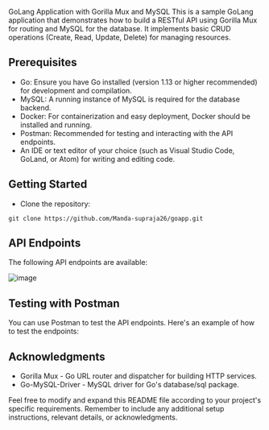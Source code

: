  GoLang Application with Gorilla Mux and MySQL
This is a sample GoLang application that demonstrates how to build a RESTful API using Gorilla Mux for routing and MySQL for the database. It implements basic CRUD operations (Create, Read, Update, Delete) for managing resources.

## Prerequisites
- Go: Ensure you have Go installed (version 1.13 or higher recommended) for development and compilation. 
- MySQL: A running instance of MySQL is required for the database backend.
- Docker: For containerization and easy deployment, Docker should be installed and running.
- Postman: Recommended for testing and interacting with the API endpoints.
- An IDE or text editor of your choice (such as Visual Studio Code, GoLand, or Atom) for writing and editing code.

## Getting Started
- Clone the repository:
```
git clone https://github.com/Manda-supraja26/goapp.git
```





## API Endpoints

The following API endpoints are available:

![image](https://github.com/Manda-supraja26/goapp/assets/88205562/0839f0bf-9660-47ba-86b2-058d479cac2f)



## Testing with Postman
You can use Postman to test the API endpoints. Here's an example of how to test the endpoints:


## Acknowledgments
- Gorilla Mux - Go URL router and dispatcher for building HTTP services.
- Go-MySQL-Driver - MySQL driver for Go's database/sql package.

  
Feel free to modify and expand this README file according to your project's specific requirements. Remember to include any additional setup instructions, relevant details, or acknowledgments.
